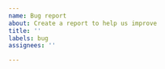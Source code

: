 ```yaml
---
name: Bug report
about: Create a report to help us improve
title: ''
labels: bug
assignees: ''

---
```


<!-- Describe the bug, and how does the bug affect your experience with Fancy Drops -->
